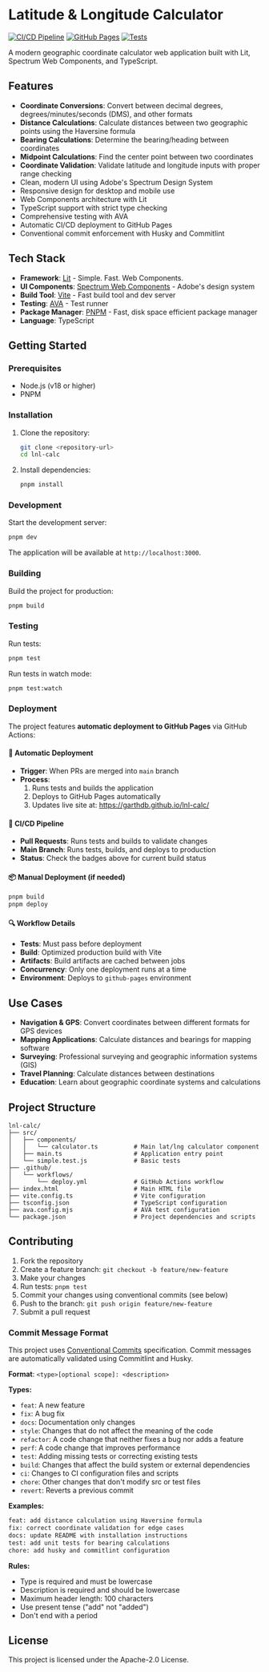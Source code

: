 # Latitude & Longitude Calculator

[![CI/CD Pipeline](https://github.com/garthdb/lnl-calc/actions/workflows/deploy.yml/badge.svg)](https://github.com/garthdb/lnl-calc/actions/workflows/deploy.yml)
[![GitHub Pages](https://img.shields.io/badge/GitHub%20Pages-Live-brightgreen?logo=github)](https://garthdb.github.io/lnl-calc/)
[![Tests](https://img.shields.io/badge/Tests-Passing-brightgreen?logo=check)](https://github.com/garthdb/lnl-calc/actions)

A modern geographic coordinate calculator web application built with Lit, Spectrum Web Components, and TypeScript.

## Features

- **Coordinate Conversions**: Convert between decimal degrees, degrees/minutes/seconds (DMS), and other formats
- **Distance Calculations**: Calculate distances between two geographic points using the Haversine formula
- **Bearing Calculations**: Determine the bearing/heading between coordinates
- **Midpoint Calculations**: Find the center point between two coordinates
- **Coordinate Validation**: Validate latitude and longitude inputs with proper range checking
- Clean, modern UI using Adobe's Spectrum Design System
- Responsive design for desktop and mobile use
- Web Components architecture with Lit
- TypeScript support with strict type checking
- Comprehensive testing with AVA
- Automatic CI/CD deployment to GitHub Pages
- Conventional commit enforcement with Husky and Commitlint

## Tech Stack

- **Framework**: [Lit](https://lit.dev/) - Simple. Fast. Web Components.
- **UI Components**: [Spectrum Web Components](https://opensource.adobe.com/spectrum-web-components/) - Adobe's design system
- **Build Tool**: [Vite](https://vitejs.dev/) - Fast build tool and dev server
- **Testing**: [AVA](https://github.com/avajs/ava) - Test runner
- **Package Manager**: [PNPM](https://pnpm.io/) - Fast, disk space efficient package manager
- **Language**: TypeScript

## Getting Started

### Prerequisites

- Node.js (v18 or higher)
- PNPM

### Installation

1. Clone the repository:
   ```bash
   git clone <repository-url>
   cd lnl-calc
   ```

2. Install dependencies:
   ```bash
   pnpm install
   ```

### Development

Start the development server:
```bash
pnpm dev
```

The application will be available at `http://localhost:3000`.

### Building

Build the project for production:
```bash
pnpm build
```

### Testing

Run tests:
```bash
pnpm test
```

Run tests in watch mode:
```bash
pnpm test:watch
```

### Deployment

The project features **automatic deployment to GitHub Pages** via GitHub Actions:

#### 🔄 **Automatic Deployment**
- **Trigger**: When PRs are merged into `main` branch
- **Process**: 
  1. Runs tests and builds the application
  2. Deploys to GitHub Pages automatically
  3. Updates live site at: https://garthdb.github.io/lnl-calc/

#### 🚀 **CI/CD Pipeline**
- **Pull Requests**: Runs tests and builds to validate changes
- **Main Branch**: Runs tests, builds, and deploys to production
- **Status**: Check the badges above for current build status

#### 📦 **Manual Deployment** (if needed)
```bash
pnpm build
pnpm deploy
```

#### 🔍 **Workflow Details**
- **Tests**: Must pass before deployment
- **Build**: Optimized production build with Vite
- **Artifacts**: Build artifacts are cached between jobs
- **Concurrency**: Only one deployment runs at a time
- **Environment**: Deploys to `github-pages` environment

## Use Cases

- **Navigation & GPS**: Convert coordinates between different formats for GPS devices
- **Mapping Applications**: Calculate distances and bearings for mapping software
- **Surveying**: Professional surveying and geographic information systems (GIS)
- **Travel Planning**: Calculate distances between destinations
- **Education**: Learn about geographic coordinate systems and calculations

## Project Structure

```
lnl-calc/
├── src/
│   ├── components/
│   │   └── calculator.ts          # Main lat/lng calculator component
│   ├── main.ts                    # Application entry point
│   └── simple.test.js             # Basic tests
├── .github/
│   └── workflows/
│       └── deploy.yml             # GitHub Actions workflow
├── index.html                     # Main HTML file
├── vite.config.ts                 # Vite configuration
├── tsconfig.json                  # TypeScript configuration
├── ava.config.mjs                 # AVA test configuration
└── package.json                   # Project dependencies and scripts
```

## Contributing

1. Fork the repository
2. Create a feature branch: `git checkout -b feature/new-feature`
3. Make your changes
4. Run tests: `pnpm test`
5. Commit your changes using conventional commits (see below)
6. Push to the branch: `git push origin feature/new-feature`
7. Submit a pull request

### Commit Message Format

This project uses [Conventional Commits](https://www.conventionalcommits.org/) specification. Commit messages are automatically validated using Commitlint and Husky.

**Format**: `<type>[optional scope]: <description>`

**Types:**
- `feat`: A new feature
- `fix`: A bug fix
- `docs`: Documentation only changes
- `style`: Changes that do not affect the meaning of the code
- `refactor`: A code change that neither fixes a bug nor adds a feature
- `perf`: A code change that improves performance
- `test`: Adding missing tests or correcting existing tests
- `build`: Changes that affect the build system or external dependencies
- `ci`: Changes to CI configuration files and scripts
- `chore`: Other changes that don't modify src or test files
- `revert`: Reverts a previous commit

**Examples:**
```bash
feat: add distance calculation using Haversine formula
fix: correct coordinate validation for edge cases
docs: update README with installation instructions
test: add unit tests for bearing calculations
chore: add husky and commitlint configuration
```

**Rules:**
- Type is required and must be lowercase
- Description is required and should be lowercase
- Maximum header length: 100 characters
- Use present tense ("add" not "added")
- Don't end with a period

## License

This project is licensed under the Apache-2.0 License. 